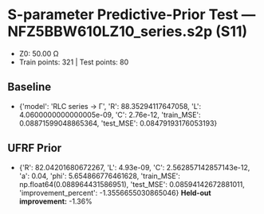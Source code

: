 # S-parameter Predictive-Prior Test — NFZ5BBW610LZ10_series.s2p (S11)
- Z0: 50.00 Ω
- Train points: 321  |  Test points: 80

## Baseline
- {'model': 'RLC series -> Γ', 'R': 88.35294117647058, 'L': 4.0600000000000005e-09, 'C': 2.76e-12, 'train_MSE': 0.08871599048865364, 'test_MSE': 0.08479193176053193}

## UFRF Prior
- {'R': 82.04201680672267, 'L': 4.93e-09, 'C': 2.562857142857143e-12, 'a': 0.04, 'phi': 5.654866776461628, 'train_MSE': np.float64(0.088964431586951), 'test_MSE': 0.08594142672881011, 'improvement_percent': -1.3556655030865046}
**Held-out improvement:** -1.36%